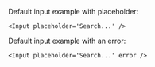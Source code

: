 Default input example with placeholder:

```react
<Input placeholder='Search...' />
```

Default input example with an error:

```react
<Input placeholder='Search...' error />
```
